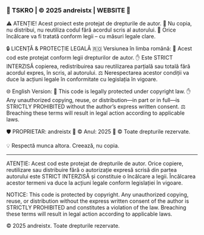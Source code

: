 
### 🚨 TSKRO | © 2025 andreistx | WEBSITE 🚨
⚠️ ATENȚIE! Acest proiect este protejat de drepturile de autor.
👀 Nu copia, nu distribui, nu reutiliza codul fără acordul scris al autorului.
📜 Orice încălcare va fi tratată conform legii – cu măsuri legale clare.

🔒 LICENȚĂ & PROTECȚIE LEGALĂ
🇷🇴 Versiunea în limba română:
📌 Acest cod este protejat conform legii drepturilor de autor.
✋ Este STRICT INTERZISĂ copierea, redistribuirea sau reutilizarea parțială sau totală fără acordul expres, în scris, al autorului.
⚖️ Nerespectarea acestor condiții va duce la acțiuni legale în conformitate cu legislația în vigoare.

🌐 English Version:
📌 This code is legally protected under copyright law.
✋ Any unauthorized copying, reuse, or distribution—in part or in full—is STRICTLY PROHIBITED without the author’s express written consent.
⚖️ Breaching these terms will result in legal action according to applicable laws.

🛡️ PROPRIETAR: andreistx
📅 © Anul: 2025
🔗 © Toate drepturile rezervate.

💡 Respectă munca altora. Creează, nu copia.


___________________________________________________________________
ATENȚIE: Acest cod este protejat de drepturile de autor.
Orice copiere, reutilizare sau distribuire fără o autorizație expresă
scrisă din partea autorului este STRICT INTERZISĂ și constituie o
încălcare a legii. Încălcarea acestor termeni va duce la acțiuni legale
conform legislației în vigoare.

NOTICE: This code is protected by copyright.
Any unauthorized copying, reuse, or distribution without the express
written consent of the author is STRICTLY PROHIBITED and constitutes
a violation of the law. Breaching these terms will result in legal action
according to applicable laws.

© 2025 andreistx. Toate drepturile rezervate.
